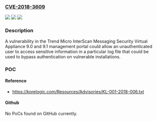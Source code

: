 ### [CVE-2018-3609](https://cve.mitre.org/cgi-bin/cvename.cgi?name=CVE-2018-3609)
![](https://img.shields.io/static/v1?label=Product&message=Trend%20Micro%20InterScan%20Messaging%20Security%20Virtual%20Appliance&color=blue)
![](https://img.shields.io/static/v1?label=Version&message=n%2Fa&color=blue)
![](https://img.shields.io/static/v1?label=Vulnerability&message=Insufficiently%20Protected%20Credentials%20(CWE-522)&color=brighgreen)

### Description

A vulnerability in the Trend Micro InterScan Messaging Security Virtual Appliance 9.0 and 9.1 management portal could allow an unauthenticated user to access sensitive information in a particular log file that could be used to bypass authentication on vulnerable installations.

### POC

#### Reference
- https://korelogic.com/Resources/Advisories/KL-001-2018-006.txt

#### Github
No PoCs found on GitHub currently.

